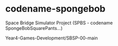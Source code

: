 # codename-spongebob
Space Bridge Simulator Project (SPBS - codename SpongeBobSquarePants...)

Year4-Games-Development/SBSP-00-main
